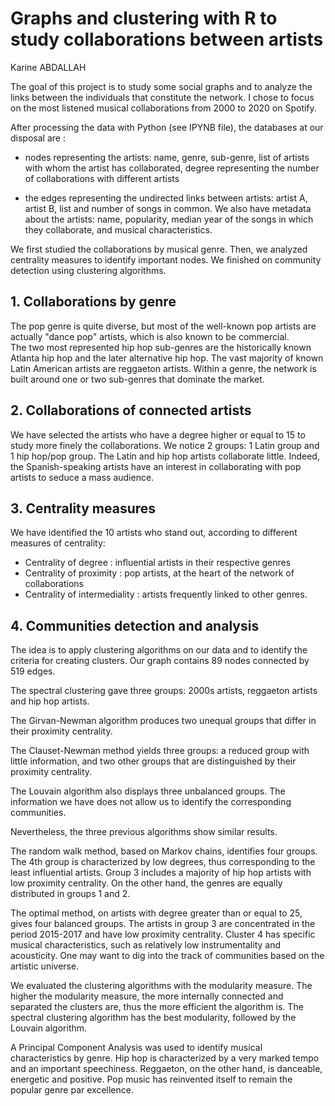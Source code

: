 # Graphs and clustering with R to study collaborations between artists

Karine ABDALLAH

The goal of this project is to study some social graphs and to analyze the links between the individuals that constitute the network. I chose to focus on the most listened musical collaborations from 2000 to 2020 on Spotify. 

After processing the data with Python (see IPYNB file), the databases at our disposal are :

- nodes representing the artists: name, genre, sub-genre, list of artists with whom the artist has collaborated, degree representing the number of collaborations with different artists

- the edges representing the undirected links between artists: artist A, artist B, list and number of songs in common.
We also have metadata about the artists: name, popularity, median year of the songs in which they collaborate, and musical characteristics.

We first studied the collaborations by musical genre. Then, we analyzed centrality measures to identify important nodes. We finished on community detection using clustering algorithms.

## 1.	Collaborations by genre

The pop genre is quite diverse, but most of the well-known pop artists are actually "dance pop" artists, which is also known to be commercial.  
The two most represented hip hop sub-genres are the historically known Atlanta hip hop and the later alternative hip hop.
The vast majority of known Latin American artists are reggaeton artists.
Within a genre, the network is built around one or two sub-genres that dominate the market.

## 2.	Collaborations of connected artists

We have selected the artists who have a degree higher or equal to 15 to study more finely the collaborations. We notice 2 groups: 1 Latin group and 1 hip hop/pop group. The Latin and hip hop artists collaborate little. Indeed, the Spanish-speaking artists have an interest in collaborating with pop artists to seduce a mass audience.

## 3.	Centrality measures

We have identified the 10 artists who stand out, according to different measures of centrality:
- Centrality of degree : influential artists in their respective genres
- Centrality of proximity : pop artists, at the heart of the network of collaborations
- Centrality of intermediality : artists frequently linked to other genres.

## 4.	Communities detection and analysis

The idea is to apply clustering algorithms on our data and to identify the criteria for creating clusters. Our graph contains 89 nodes connected by 519 edges.

The spectral clustering gave three groups: 2000s artists, reggaeton artists and hip hop artists.

The Girvan-Newman algorithm produces two unequal groups that differ in their proximity centrality.

The Clauset-Newman method yields three groups: a reduced group with little information, and two other groups that are distinguished by their proximity centrality.

The Louvain algorithm also displays three unbalanced groups. The information we have does not allow us to identify the corresponding communities.

Nevertheless, the three previous algorithms show similar results.

The random walk method, based on Markov chains, identifies four groups. The 4th group is characterized by low degrees, thus corresponding to the least influential artists. Group 3 includes a majority of hip hop artists with low proximity centrality. On the other hand, the genres are equally distributed in groups 1 and 2. 

The optimal method, on artists with degree greater than or equal to 25, gives four balanced groups. The artists in group 3 are concentrated in the period 2015-2017 and have low proximity centrality. Cluster 4 has specific musical characteristics, such as relatively low instrumentality and acousticity. One may want to dig into the track of communities based on the artistic universe. 

We evaluated the clustering algorithms with the modularity measure. The higher the modularity measure, the more internally connected and separated the clusters are, thus the more efficient the algorithm is. The spectral clustering algorithm has the best modularity, followed by the Louvain algorithm. 

A Principal Component Analysis was used to identify musical characteristics by genre. Hip hop is characterized by a very marked tempo and an important speechiness. Reggaeton, on the other hand, is danceable, energetic and positive. Pop music has reinvented itself to remain the popular genre par excellence.

